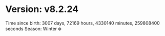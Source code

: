 # Version: v8.2.24
Time since birth: 3007 days, 72169 hours, 4330140 minutes, 259808400 seconds
Season: Winter ❄️
